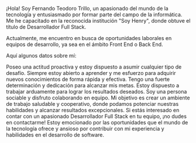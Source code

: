 
¡Hola! Soy Fernando Teodoro Trillo, un apasionado del mundo de la tecnología y entusiasmado por formar parte del campo de la informática. Me he capacitado en la reconocida institución "Soy Henry", donde obtuve el título de Desarrollador Full Stack.

Actualmente, me encuentro en busca de oportunidades laborales en equipos de desarrollo, ya sea en el ámbito Front End o Back End.

Aquí algunos datos sobre mí:

Poseo una actitud proactiva y estoy dispuesto a asumir cualquier tipo de desafío. Siempre estoy abierto a aprender y me esfuerzo para adquirir nuevos conocimientos de forma rápida y efectiva.
Tengo una fuerte determinación y dedicación para alcanzar mis metas. Estoy dispuesto a trabajar arduamente para lograr los resultados deseados.
Soy una persona sociable y disfruto colaborando en equipo. Mi objetivo es crear un ambiente de trabajo saludable y cooperativo, donde podamos potenciar nuestras habilidades y alcanzar resultados excepcionales.
Si estás interesado en contar con un apasionado Desarrollador Full Stack en tu equipo, ¡no dudes en contactarme! Estoy emocionado por las oportunidades que el mundo de la tecnología ofrece y ansioso por contribuir con mi experiencia y habilidades en el desarrollo de software.
